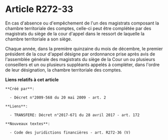 # Article R272-33

En cas d'absence ou d'empêchement de l'un des magistrats composant la chambre territoriale des comptes, celle-ci peut être
complétée par des magistrats du siège de la cour d'appel dans le ressort de laquelle la chambre territoriale a son siège. 

Chaque année, dans la première quinzaine du mois de décembre, le premier président de la cour d'appel désigne par ordonnance
prise après avis de l'assemblée générale des magistrats du siège de la Cour un ou plusieurs conseillers et un ou plusieurs
suppléants appelés à compléter, dans l'ordre de leur désignation, la chambre territoriale des comptes.

**Liens relatifs à cet article**

	**Créé par**:

	  - Décret n°2009-568 du 20 mai 2009 - art. 2

	**Liens**:

	  - TRANSFERE: Décret n°2017-671 du 28 avril 2017 - art. 172

	**Nouveaux textes**:

	  - Code des juridictions financières - art. R272-36 (V)
